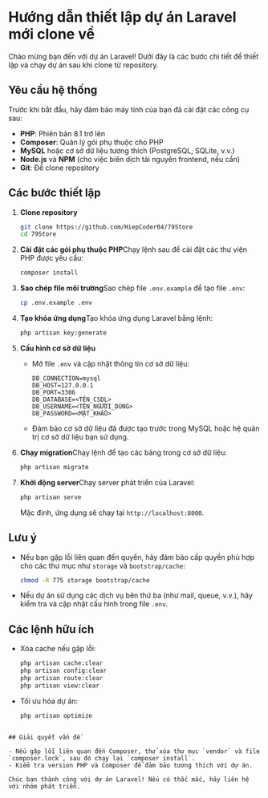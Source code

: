 # Hướng dẫn thiết lập dự án Laravel mới clone về

Chào mừng bạn đến với dự án Laravel! Dưới đây là các bước chi tiết để thiết lập và chạy dự án sau khi clone từ repository.

## Yêu cầu hệ thống

Trước khi bắt đầu, hãy đảm bảo máy tính của bạn đã cài đặt các công cụ sau:

- **PHP**: Phiên bản 8.1 trở lên
- **Composer**: Quản lý gói phụ thuộc cho PHP
- **MySQL** hoặc cơ sở dữ liệu tương thích (PostgreSQL, SQLite, v.v.)
- **Node.js** và **NPM** (cho việc biên dịch tài nguyên frontend, nếu cần)
- **Git**: Để clone repository

## Các bước thiết lập

1. **Clone repository**

   ```bash
   git clone https://github.com/HiepCoder04/79Store
   cd 79Store
   ```

2. **Cài đặt các gói phụ thuộc PHP**Chạy lệnh sau để cài đặt các thư viện PHP được yêu cầu:

   ```bash
   composer install
   ```

3. **Sao chép file môi trường**Sao chép file `.env.example` để tạo file `.env`:

   ```bash
   cp .env.example .env
   ```

4. **Tạo khóa ứng dụng**Tạo khóa ứng dụng Laravel bằng lệnh:

   ```bash
   php artisan key:generate
   ```

5. **Cấu hình cơ sở dữ liệu**

   - Mở file `.env` và cập nhật thông tin cơ sở dữ liệu:

     ```env
     DB_CONNECTION=mysql
     DB_HOST=127.0.0.1
     DB_PORT=3306
     DB_DATABASE=<TÊN_CSDL>
     DB_USERNAME=<TÊN_NGƯỜI_DÙNG>
     DB_PASSWORD=<MẬT_KHẨU>
     ```

   - Đảm bảo cơ sở dữ liệu đã được tạo trước trong MySQL hoặc hệ quản trị cơ sở dữ liệu bạn sử dụng.

6. **Chạy migration**Chạy lệnh để tạo các bảng trong cơ sở dữ liệu:

   ```bash
   php artisan migrate
   ```


7. **Khởi động server**Chạy server phát triển của Laravel:

   ```bash
   php artisan serve
   ```

   Mặc định, ứng dụng sẽ chạy tại `http://localhost:8000`.

## Lưu ý

- Nếu bạn gặp lỗi liên quan đến quyền, hãy đảm bảo cấp quyền phù hợp cho các thư mục như `storage` và `bootstrap/cache`:

  ```bash
  chmod -R 775 storage bootstrap/cache
  ```

- Nếu dự án sử dụng các dịch vụ bên thứ ba (như mail, queue, v.v.), hãy kiểm tra và cập nhật cấu hình trong file `.env`.

## Các lệnh hữu ích

- Xóa cache nếu gặp lỗi:

  ```bash
  php artisan cache:clear
  php artisan config:clear
  php artisan route:clear
  php artisan view:clear
  ```

- Tối ưu hóa dự án:

  ```bash
  php artisan optimize
```

## Giải quyết vấn đề

- Nếu gặp lỗi liên quan đến Composer, thử xóa thư mục `vendor` và file `composer.lock`, sau đó chạy lại `composer install`.
- Kiểm tra version PHP và Composer để đảm bảo tương thích với dự án.

Chúc bạn thành công với dự án Laravel! Nếu có thắc mắc, hãy liên hệ với nhóm phát triển.

